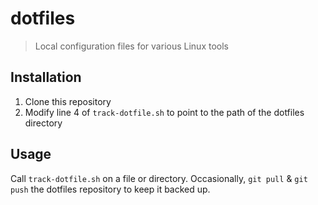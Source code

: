 dotfiles
========

> Local configuration files for various Linux tools

## Installation

1. Clone this repository
2. Modify line 4 of `track-dotfile.sh` to point to the path of the dotfiles directory

## Usage

Call `track-dotfile.sh` on a file or directory.  Occasionally, `git pull` & `git push` the dotfiles repository to keep it backed up.